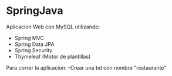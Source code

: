 # SpringJava
Aplicacion Web con MySQL utilizando:
- Spring MVC
- Spring Data JPA
- Spring Security
- Thymeleaf (Motor de plantillas)

Para correr la aplicacion:
-Crear una bd con nombre "restaurante"
